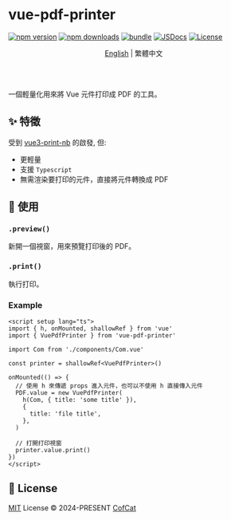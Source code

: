 # vue-pdf-printer

[![npm version][npm-version-src]][npm-version-href]
[![npm downloads][npm-downloads-src]][npm-downloads-href]
[![bundle][bundle-src]][bundle-href]
[![JSDocs][jsdocs-src]][jsdocs-href]
[![License][license-src]][license-href]

<p align="center"><a href="./README.md">English</a> | 繁體中文</p>

<br>
<br>

一個輕量化用來將 Vue 元件打印成 PDF 的工具。

## ✨ 特徵

受到 [vue3-print-nb](https://github.com/Power-kxLee/vue-print-nb) 的啟發, 但:

- 更輕量
- 支援 `Typescript`
- 無需渲染要打印的元件，直接將元件轉換成 PDF

## 🚀 使用

### `.preview()`

新開一個視窗，用來預覽打印後的 PDF。

### `.print()`

執行打印。

### Example

```vue
<script setup lang="ts">
import { h, onMounted, shallowRef } from 'vue'
import { VuePdfPrinter } from 'vue-pdf-printer'

import Com from './components/Com.vue'

const printer = shallowRef<VuePdfPrinter>()

onMounted(() => {
  // 使用 h 來傳遞 props 進入元件，也可以不使用 h 直接傳入元件
  PDF.value = new VuePdfPrinter(
    h(Com, { title: 'some title' }),
    {
      title: 'file title',
    },
  )

  // 打開打印視窗
  printer.value.print()
})
</script>
```

## 📄 License

[MIT](./LICENSE) License © 2024-PRESENT [CofCat](https://github.com/CofCat456)

<!-- Badges -->

[npm-version-src]: https://img.shields.io/npm/v/vue-pdf-printer?style=flat&colorA=080f12&colorB=1fa669
[npm-version-href]: https://npmjs.com/package/vue-pdf-printer
[npm-downloads-src]: https://img.shields.io/npm/dm/vue-pdf-printer?style=flat&colorA=080f12&colorB=1fa669
[npm-downloads-href]: https://npmjs.com/package/vue-pdf-printer
[bundle-src]: https://img.shields.io/bundlephobia/minzip/vue-pdf-printer?style=flat&colorA=080f12&colorB=1fa669&label=minzip
[bundle-href]: https://bundlephobia.com/result?p=vue-pdf-printer
[license-src]: https://img.shields.io/github/license/antfu/vue-pdf-printer.svg?style=flat&colorA=080f12&colorB=1fa669
[license-href]: https://github.com/antfu/vue-pdf-printer/blob/main/LICENSE
[jsdocs-src]: https://img.shields.io/badge/jsdocs-reference-080f12?style=flat&colorA=080f12&colorB=1fa669
[jsdocs-href]: https://www.jsdocs.io/package/vue-pdf-printer
